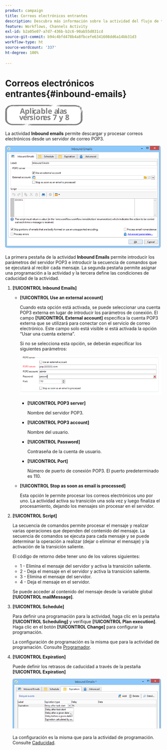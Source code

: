 ```yaml
---
product: campaign
title: Correos electrónicos entrantes
description: Descubra más información sobre la actividad del flujo de trabajo Correos electrónicos entrantes
feature: Workflows, Channels Activity
exl-id: b2a05e07-a7d7-436b-b2c6-90ab55d031cd
source-git-commit: b94c4bfd478b4a8fbcefe6341608dd6a14bb31d3
workflow-type: ht
source-wordcount: '337'
ht-degree: 100%

---
```


# Correos electrónicos entrantes{#inbound-emails}

![](../../assets/common.svg)

La actividad **Inbound emails** permite descargar y procesar correos electrónicos desde un servidor de correo POP3.

![](assets/email_rec_edit_1.png)

La primera pestaña de la actividad **Inbound Emails** permite introducir los parámetros del servidor POP3 e introducir la secuencia de comandos que se ejecutará al recibir cada mensaje. La segunda pestaña permite asignar una programación a la actividad y la tercera define las condiciones de caducidad de la actividad.

1. **[!UICONTROL Inbound Emails]**

   * **[!UICONTROL Use an external account]**

      Cuando esta opción está activada, se puede seleccionar una cuenta POP3 externa en lugar de introducir los parámetros de conexión. El campo **[!UICONTROL External account]** especifica la cuenta POP3 externa que se utilizará para conectar con el servicio de correo electrónico. Este campo solo está visible si está activada la opción “Usar una cuenta externa”.

      Si no se selecciona esta opción, se deberán especificar los siguientes parámetros:

      ![](assets/email_rec_edit_1b.png)

      * **[!UICONTROL POP3 server]**

         Nombre del servidor POP3.

      * **[!UICONTROL POP3 account]**

         Nombre del usuario.

      * **[!UICONTROL Password]**

         Contraseña de la cuenta de usuario.

      * **[!UICONTROL Port]**

         Número de puerto de conexión POP3. El puerto predeterminado es 110.
   * **[!UICONTROL Stop as soon as email is processed]**

      Esta opción le permite procesar los correos electrónicos uno por uno. La actividad activa su transición una sola vez y luego finaliza el procesamiento, dejando los mensajes sin procesar en el servidor.


1. **[!UICONTROL Script]**

   La secuencia de comandos permite procesar el mensaje y realizar varias operaciones que dependen del contenido del mensaje. La secuencia de comandos se ejecuta para cada mensaje y se puede determinar la operación a realizar (dejar o eliminar el mensaje) y la activación de la transición saliente.

   El código de retorno debe tener uno de los valores siguientes:

   * 1 - Elimina el mensaje del servidor y activa la transición saliente.
   * 2 - Deja el mensaje en el servidor y activa la transición saliente.
   * 3 - Elimina el mensaje del servidor.
   * 4 - Deja el mensaje en el servidor.

   Se puede acceder al contenido del mensaje desde la variable global **[!UICONTROL mailMessage]**.

1. **[!UICONTROL Schedule]**

   Para definir una programación para la actividad, haga clic en la pestaña **[!UICONTROL Scheduling]** y verifique **[!UICONTROL Plan execution]**. Haga clic en el botón **[!UICONTROL Change]** para configurar la programación.

   La configuración de programación es la misma que para la actividad de programación. Consulte [Programador](scheduler.md).

1. **[!UICONTROL Expiration]**

   Puede definir los retrasos de caducidad a través de la pestaña **[!UICONTROL Expiration]**

   ![](assets/email_rec_edit_3.png)

   La configuración es la misma que para la actividad de programación. Consulte [Caducidad](defining-approvals.md).
